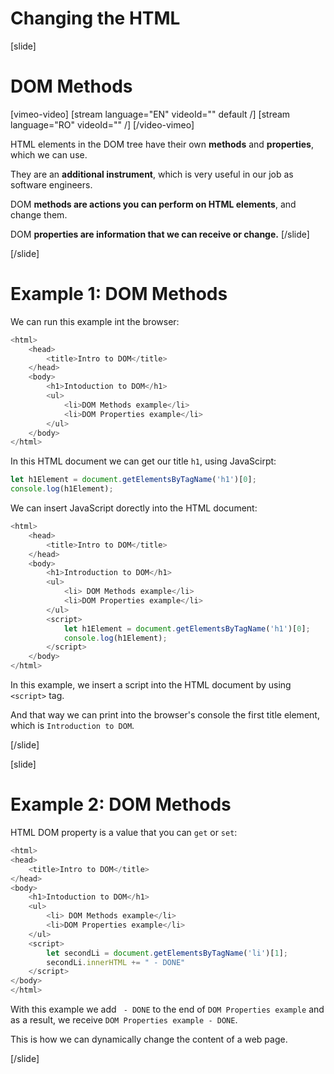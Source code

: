 # Changing the HTML

[slide]
# DOM Methods

[vimeo-video]
[stream language="EN" videoId="" default /]
[stream language="RO" videoId=""  /]
[/video-vimeo]

HTML elements in the DOM tree have their own **methods** and **properties**, which we can use.

They are an **additional instrument**, which is very useful in our job as software engineers.

DOM **methods are actions you can perform on HTML elements**, and change them.

DOM **properties are information that we can receive or change.**
[/slide]

[/slide]
# Example 1: DOM Methods

We can run this example int the browser:

``` js
<html>
    <head>
        <title>Intro to DOM</title>
    </head>
    <body>
        <h1>Intoduction to DOM</h1>
        <ul>
            <li>DOM Methods example</li>
            <li>DOM Properties example</li>
        </ul>
    </body>
</html>
```

In this HTML document we can get our title `h1`, using JavaScirpt:

``` js
let h1Element = document.getElementsByTagName('h1')[0];
console.log(h1Element);
```

We can insert JavaScript dorectly into the HTML document:

``` js
<html>
    <head>
        <title>Intro to DOM</title>
    </head>
    <body>
        <h1>Introduction to DOM</h1>
        <ul>
            <li> DOM Methods example</li>
            <li>DOM Properties example</li>
        </ul>
        <script>
            let h1Element = document.getElementsByTagName('h1')[0];
            console.log(h1Element);
        </script>
    </body>
</html>
```
In this example, we insert a script into the HTML document by using `<script>` tag.

And that way we can print into the browser's console the first title element, which is `Introduction to DOM`.

[/slide]

[slide]
# Example 2: DOM Methods

HTML DOM property is a value that you can `get` or `set`:

``` js
<html>
<head>
    <title>Intro to DOM</title>
</head>
<body>
    <h1>Intoduction to DOM</h1>
    <ul>
        <li> DOM Methods example</li>
        <li>DOM Properties example</li>
    </ul>
    <script>
        let secondLi = document.getElementsByTagName('li')[1];
        secondLi.innerHTML += " - DONE"
    </script>
</body>
</html>
```

With this example we add ` - DONE` to the end of `DOM Properties example` and as a result, we receive `DOM Properties example - DONE`.

This is how we can dynamically change the content of a web page.

[/slide]